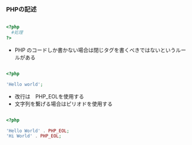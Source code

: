 ### PHPの記述

```php

<?php
  #処理
?>

```

- PHP のコードしか書かない場合は閉じタグを書くべきではないというルールがある


```php

<?php

'Hello world';

```

- 改行は　PHP_EOLを使用する
- 文字列を繋げる場合はピリオドを使用する

```php

<?php

'Hello World' . PHP_EOL;
'Hi World' . PHP_EOL;
```
